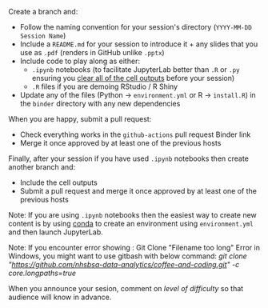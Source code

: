 Create a branch and:

- Follow the naming convention for your session's directory (`YYYY-MM-DD Session Name`)
- Include a `README.md` for your session to introduce it + any slides that you use as `.pdf` (renders in GitHub unlike `.pptx`)
- Include code to play along as either:
    + `.ipynb` notebooks (to facilitate JupyterLab better than `.R` or `.py` ensuring you [clear all of the cell outputs](https://stackoverflow.com/questions/39924826/keyboard-shortcut-to-clear-cell-output-in-jupyter-notebook) before your session)
    + `.R` files if you are demoing RStudio / R Shiny
- Update any of the files (Python -> `environment.yml` or R -> `install.R`) in the `binder` directory with any new dependencies

When you are happy, submit a pull request:

- Check everything works in the `github-actions` pull request Binder link
- Merge it once approved by at least one of the previous hosts

Finally, after your session if you have used `.ipynb` notebooks then create another branch and:

- Include the cell outputs
- Submit a pull request and merge it once approved by at least one of the previous hosts

Note: If you are using `.ipynb` notebooks then the easiest way to create new content is by using [conda](https://conda.io/projects/conda/en/latest/index.html) to create an environment using `environment.yml` and then launch JupyterLab.

Note: If you encounter error showing : Git Clone "Filename too long" Error in Windows, you might want to use gitbash with below command:
*git clone "https://github.com/nhsbsa-data-analytics/coffee-and-coding.git" -c core.longpaths=true*

When you announce your sesion, comment on *level of difficulty* so that audience will know in advance. 
